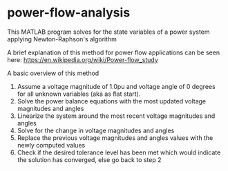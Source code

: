 # power-flow-analysis
This MATLAB program solves for the state variables of a power system applying Newton-Raphson's algorithm

A brief explanation of this method for power flow applications can be seen here:
https://en.wikipedia.org/wiki/Power-flow_study

A basic overview of this method
  1. Assume a voltage magnitude of 1.0pu and voltage angle of 0 degrees for all unknown variables (aka as flat start).
  2. Solve the power balance equations with the most updated voltage magnitudes and angles
  3. Linearize the system around the most recent voltage magnitudes and angles
  4. Solve for the change in voltage magnitudes and angles
  5. Replace the previous voltage magnitudes and angles values with the newly computed values
  6. Check if the desired tolerance level has been met which would indicate the solution has converged, else go back to step 2
